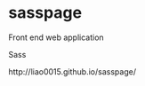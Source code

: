 sasspage
========
<p>Front end web application</p>
<p>Sass</p>
<link>http://liao0015.github.io/sasspage/</link>
